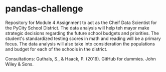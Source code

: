# pandas-challenge
Repository for Module 4
Assignment to act as the Cheif Data Scientist for the PyCity School District. 
The data analysis will help teh mayor make strategic decisions regarding the future school budgets and priorities.
The student's standardized testing scores in math and reading will be a primary focus.
The data analysis will also take into consideration the populations and budget for each of the schools in the district.





Consultations:
  Guthals, S., &#38; Haack, P. (2019). GitHub for dummies. John Wiley &#38; Sons.
